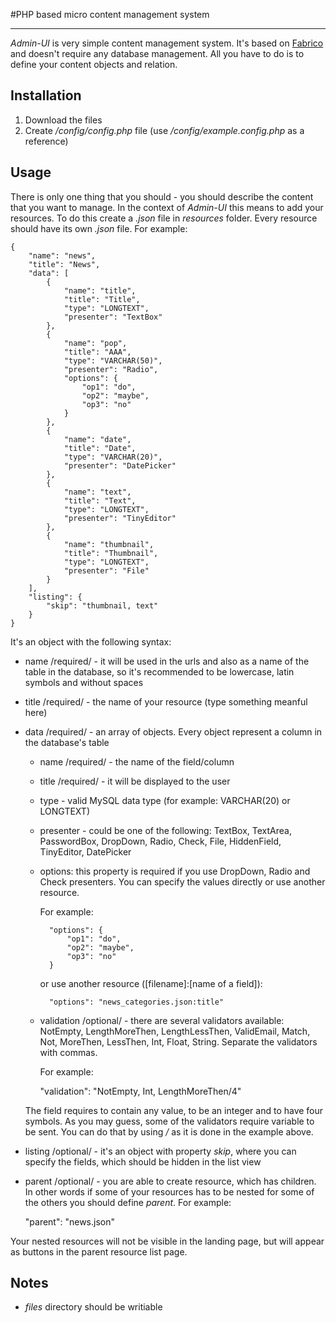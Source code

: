 #PHP based micro content management system
- - -

*Admin-UI* is very simple content management system. It's based on [Fabrico](https://github.com/krasimir/fabrico) and doesn't require any database management. All you have to do is to define your content objects and relation.

## Installation

1. Download the files 
2. Create */config/config.php* file (use */config/example.config.php* as a reference)

## Usage
There is only one thing that you should - you should describe the content that you want to manage. In the context of *Admin-UI* this means to add your resources. To do this create a *.json* file in *resources* folder. Every resource should have its own *.json* file. For example:

    {
        "name": "news",
        "title": "News",
        "data": [
            {
                "name": "title",
                "title": "Title",
                "type": "LONGTEXT",
                "presenter": "TextBox"
            },
            {
                "name": "pop",
                "title": "AAA",
                "type": "VARCHAR(50)",
                "presenter": "Radio",
                "options": {
                    "op1": "do",
                    "op2": "maybe",
                    "op3": "no"
                }
            },
            {
                "name": "date",
                "title": "Date",
                "type": "VARCHAR(20)",
                "presenter": "DatePicker"
            },
            {
                "name": "text",
                "title": "Text",
                "type": "LONGTEXT",
                "presenter": "TinyEditor"
            },
            {
                "name": "thumbnail",
                "title": "Thumbnail",
                "type": "LONGTEXT",
                "presenter": "File"
            }
        ],
        "listing": {
            "skip": "thumbnail, text"
        }
    }

It's an object with the following syntax:

- name /required/ - it will be used in the urls and also as a name of the table in the database, so it's recommended to be lowercase, latin symbols and without spaces
- title /required/ - the name of your resource (type something meanful here)
- data /required/ - an array of objects. Every object represent a column in the database's table
    - name /required/ - the name of the field/column
    - title /required/ - it will be displayed  to the user
    - type - valid MySQL data type (for example: VARCHAR(20) or LONGTEXT)
    - presenter - could be one of the following: TextBox, TextArea, PasswordBox, DropDown, Radio, Check, File, HiddenField, TinyEditor, DatePicker
    - options: this property is required if you use DropDown, Radio and Check presenters. You can specify the values directly or use another resource. 

        For example:

            "options": {
                "op1": "do",
                "op2": "maybe",
                "op3": "no"
            }

        or use another resource ([filename]:[name of a field]):

            "options": "news_categories.json:title"

    - validation /optional/ - there are several validators available: NotEmpty, LengthMoreThen, LengthLessThen, ValidEmail, Match, Not, MoreThen, LessThen, Int, Float, String. Separate the validators with commas. 

        For example:

        "validation": "NotEmpty, Int, LengthMoreThen/4"

    The field requires to contain any value, to be an integer and to have four symbols. As you may guess, some of the validators require variable to be sent. You can do that by using */* as it is done in the example above.
- listing /optional/ - it's an object with property *skip*, where you can specify the fields, which should be hidden in the list view
- parent /optional/ - you are able to create resource, which has children. In other words if some of your resources has to be nested for some of the others you should define *parent*. For example:

    "parent": "news.json"

Your nested resources will not be visible in the landing page, but will appear as buttons in the parent resource list page.


## Notes
- *files* directory should be writiable